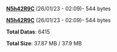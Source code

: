 [**N5h42R9C**](/data/N5h42R9C.txt) (26/01/23 - 02:09)- 544 bytes

[**N5h42R9C**](/data/N5h42R9C.txt) (26/01/23 - 02:09)- 544 bytes

**Total Datas**: 6415

**Total Size**: 37.87 MB / 37.9 MB